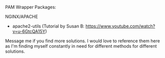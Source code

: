 PAM Wrapper Packages:

NGINX/APACHE
- apache2-utils (Tutorial by Susan B: https://www.youtube.com/watch?v=u-6GtcQA15Y)

Message me if you find more solutions. I would love to reference them here as I'm finding myself constantly in need for different methods for different solutions.
